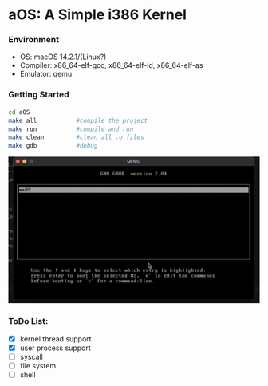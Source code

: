 # aOS: A Simple i386 Kernel

### Environment
  * OS: macOS 14.2.1/(Linux?)
  * Compiler: x86_64-elf-gcc, x86_64-elf-ld, x86_64-elf-as
  * Emulator: qemu

### Getting Started

```bash
cd aOS
make all           #compile the project
make run           #compile and run
make clean         #clean all .o files
make gdb           #debug
```
![qemu.gif](docs%2Fqemu.gif)

### ToDo List:
  - [x] kernel thread support
  - [x] user process support
  - [ ] syscall
  - [ ] file system
  - [ ] shell
